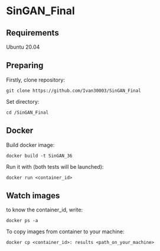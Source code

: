 # SinGAN_Final
## Requirements
Ubuntu 20.04

## Preparing
Firstly, clone repository:
```
git clone https://github.com/Ivan30003/SinGAN_Final
```
Set directory:
```
cd /SinGAN_Final
```

## Docker
Build docker image:
```
docker build -t SinGAN_36
```
Run it with (both tests will be launched):
```
docker run <container_id>
```
## Watch images
to know the container_id, write:
```
docker ps -a
```
To copy images from container to your machine:
```
docker cp <container_id>: results <path_on_your_machine>
```
